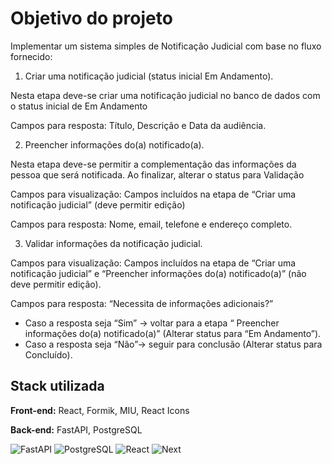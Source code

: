 # Objetivo do projeto

Implementar um sistema simples de Notificação Judicial com base no fluxo fornecido:

1. Criar uma notificação judicial (status inicial Em Andamento).

Nesta etapa deve-se criar uma notificação judicial no banco de dados com o status inicial de Em Andamento

Campos para resposta: Título, Descrição e Data da audiência.

2. Preencher informações do(a) notificado(a).

Nesta etapa deve-se permitir a complementação das informações da pessoa que será notificada. Ao finalizar, alterar o status para Validação

Campos para visualização: Campos incluídos na etapa de “Criar uma notificação judicial” (deve permitir edição)

Campos para resposta: Nome, email, telefone e endereço completo.

3. Validar informações da notificação judicial.

Campos para visualização: Campos incluídos na etapa de “Criar uma notificação judicial” e “Preencher informações do(a) notificado(a)” (não deve permitir edição).

Campos para resposta: “Necessita de informações adicionais?”

- Caso a resposta seja “Sim” → voltar para a etapa “ Preencher informações do(a) notificado(a)” (Alterar status para “Em Andamento”).
- Caso a resposta seja “Não”→ seguir para conclusão (Alterar status para Concluído).

## Stack utilizada

**Front-end:** React, Formik, MIU, React Icons

**Back-end:** FastAPI, PostgreSQL

![FastAPI](https://skillicons.dev/icons?i=fastapi "FastAPI")
![PostgreSQL](https://skillicons.dev/icons?i=postgres "PostgreSQ")
![React](https://skillicons.dev/icons?i=react "React")
![Next](https://skillicons.dev/icons?i=next "Next")
